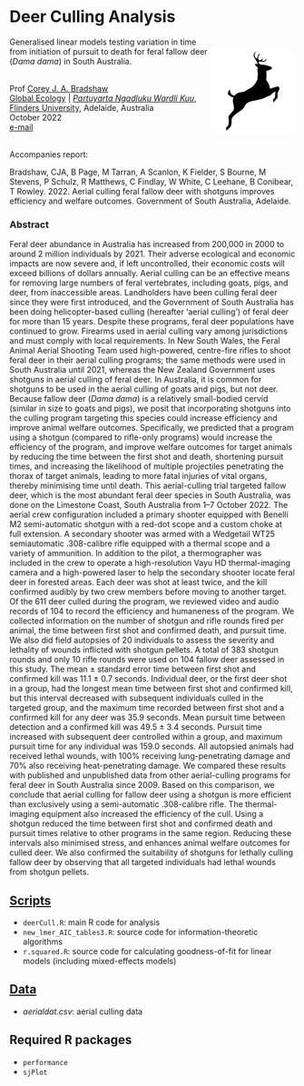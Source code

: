 # Deer Culling Analysis
<img align="right" src="www/deer icon.png" alt="insect damage icon" width="150" style="margin-top: 20px">

Generalised linear models testing variation in time from initiation of pursuit to death for feral fallow deer (<em>Dama dama</em>) in South Australia.

<br>
Prof <a href="https://globalecologyflinders.com/people/#DIRECTOR">Corey J. A. Bradshaw</a> <br>
<a href="http://globalecologyflinders.com" target="_blank">Global Ecology</a> | <em><a href="https://globalecologyflinders.com/partuyarta-ngadluku-wardli-kuu/" target="_blank">Partuyarta Ngadluku Wardli Kuu</a></em>, <a href="http://flinders.edu.au" target="_blank">Flinders University</a>, Adelaide, Australia <br>
October 2022 <br>
<a href=mailto:corey.bradshaw@flinders.edu.au>e-mail</a> <br>
<br>

Accompanies report:

Bradshaw, CJA, B Page, M Tarran, A Scanlon, K Fielder, S Bourne, M Stevens, P Schulz, R Matthews, C Findlay, W White, C Leehane, B Conibear, T Rowley. 2022. Aerial culling feral fallow deer with shotguns improves efficiency and welfare outcomes. Government of South Australia, Adelaide.

### Abstract
Feral deer abundance in Australia has increased from 200,000 in 2000 to around 2 million individuals by 2021. Their adverse ecological and economic impacts are now severe and, if left uncontrolled, their economic costs will exceed billions of dollars annually. Aerial culling can be an effective means for removing large numbers of feral vertebrates, including goats, pigs, and deer, from inaccessible areas. Landholders have been culling feral deer since they were first introduced, and the Government of South Australia has been doing helicopter-based culling (hereafter ‘aerial culling’) of feral deer for more than 15 years. Despite these programs, feral deer populations have continued to grow. Firearms used in aerial culling vary among jurisdictions and must comply with local requirements. In New South Wales, the Feral Animal Aerial Shooting Team used high-powered, centre-fire rifles to shoot feral deer in their aerial culling programs; the same methods were used in South Australia until 2021, whereas the New Zealand Government uses shotguns in aerial culling of feral deer. In Australia, it is common for shotguns to be used in the aerial culling of goats and pigs, but not deer. Because fallow deer (<em>Dama dama</em>) is a relatively small-bodied cervid (similar in size to goats and pigs), we posit that incorporating shotguns into the culling program targeting this species could increase efficiency and improve animal welfare outcomes. Specifically, we predicted that a program using a shotgun (compared to rifle-only programs) would increase the efficiency of the program, and improve welfare outcomes for target animals by reducing the time between the first shot and death, shortening pursuit times, and increasing the likelihood of multiple projectiles penetrating the thorax of target animals, leading to more fatal injuries of vital organs, thereby minimising time until death. This aerial-culling trial targeted fallow deer, which is the most abundant feral deer species in South Australia, was done on the Limestone Coast, South Australia from 1–7 October 2022. The aerial crew configuration included a primary shooter equipped with Benelli M2 semi-automatic shotgun with a red-dot scope and a custom choke at full extension. A secondary shooter was armed with a Wedgetail WT25 semiautomatic .308-calibre rifle equipped with a thermal scope and a variety of ammunition. In addition to the pilot, a thermographer was included in the crew to operate a high-resolution Vayu HD thermal-imaging camera and a high-powered laser to help the secondary shooter locate feral deer in forested areas. Each deer was shot at least twice, and the kill confirmed audibly by two crew members before moving to another target. Of the 611 deer culled during the program, we reviewed video and audio records of 104 to record the efficiency and humaneness of the program. We collected information on the number of shotgun and rifle rounds fired per animal, the time between first shot and confirmed death, and pursuit time. We also did field autopsies of 20 individuals to assess the severity and lethality of wounds inflicted with shotgun pellets. A total of 383 shotgun rounds and only 10 rifle rounds were used on 104 fallow deer assessed in this study. The mean ± standard error time between first shot and confirmed kill was 11.1 ± 0.7 seconds. Individual deer, or the first deer shot in a group, had the longest mean time between first shot and confirmed kill, but this interval decreased with subsequent individuals culled in the targeted group, and the maximum time recorded between first shot and a confirmed kill for any deer was 35.9 seconds. Mean pursuit time between detection and a confirmed kill was 49.5 ± 3.4 seconds. Pursuit time increased with subsequent deer controlled within a group, and maximum pursuit time for any individual was 159.0 seconds. All autopsied animals had received lethal wounds, with 100% receiving lung-penetrating damage and 70% also receiving heat-penetrating damage. We compared these results with published and unpublished data from other aerial-culling programs for feral deer in South Australia since 2009. Based on this comparison, we conclude that aerial culling for fallow deer using a shotgun is more efficient than exclusively using a semi-automatic .308-calibre rifle. The thermal-imaging equipment also increased the efficiency of the cull. Using a shotgun reduced the time between first shot and confirmed death and pursuit times relative to other programs in the same region. Reducing these intervals also minimised stress, and enhances animal welfare outcomes for culled deer. We also confirmed the suitability of shotguns for lethally culling fallow deer by observing that all targeted individuals had lethal wounds from shotgun pellets.


## <a href="https://github.com/cjabradshaw/deerCullShotgun/tree/main/scripts">Scripts</a>
- <code>deerCull.R</code>: main R code for analysis
- <code>new_lmer_AIC_tables3.R</code>: source code for information-theoretic algorithms
- <code>r.squared.R</code>: source code for calculating goodness-of-fit for linear models (including mixed-effects models)

## <a href="https://github.com/cjabradshaw/deerCullShotgun/tree/main/data">Data</a>
- <em>aerialdat.csv</em>: aerial culling data

## Required R packages
- <code>performance</code>
- <code>sjPlot</code>
